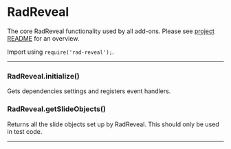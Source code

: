 # RadReveal

The core RadReveal functionality used by all add-ons.
Please see [project README](https://github.com/joelarson4/radReveal) for an overview.

Import using `require('rad-reveal');`.



* * *

### RadReveal.initialize() 

Gets dependencies settings and registers event handlers.



### RadReveal.getSlideObjects() 

Returns all the slide objects set up by RadReveal.  This should only be used in test code.




* * *










